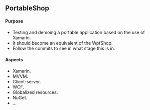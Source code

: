 ## PortableShop

#### Purpose
* Testing and demoing a portable application based on the use of Xamarin.
* It should become an equivalent of the WpfShop.
* Follow the commits to see in what stage this is in.

#### Aspects
* Xamarin.
* MVVM.
* Client-server.
* WCF.
* Globalized resources.
* NuGet.
* ...